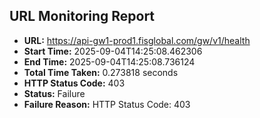 ## URL Monitoring Report

- **URL:** https://api-gw1-prod1.fisglobal.com/gw/v1/health
- **Start Time:** 2025-09-04T14:25:08.462306
- **End Time:** 2025-09-04T14:25:08.736124
- **Total Time Taken:** 0.273818 seconds
- **HTTP Status Code:** 403
- **Status:** Failure
- **Failure Reason:** HTTP Status Code: 403
